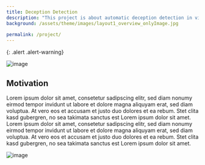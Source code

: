 ```yaml
---
title: Deception Detection
description: "This project is about automatic deception detection in video call situations, based on video and audio cues."
background: /assets/theme/images/layout1_overview_onlyImage.jpg
                                 
permalink: /project/
---
```


{: .alert .alert-warning}
 
![image](/deception/assets/theme/images/project_img.jpg)

## Motivation

Lorem ipsum dolor sit amet, consetetur sadipscing elitr, sed diam nonumy eirmod tempor invidunt ut labore et dolore magna aliquyam erat, sed diam voluptua. At vero eos et accusam et justo duo dolores et ea rebum. Stet clita kasd gubergren, no sea takimata sanctus est Lorem ipsum dolor sit amet. Lorem ipsum dolor sit amet, consetetur sadipscing elitr, sed diam nonumy eirmod tempor invidunt ut labore et dolore magna aliquyam erat, sed diam voluptua. At vero eos et accusam et justo duo dolores et ea rebum. Stet clita kasd gubergren, no sea takimata sanctus est Lorem ipsum dolor sit amet.
 
![image](/deception/assets/theme/images/eu_kofinanziert380x55.jpg)
